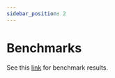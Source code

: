 ```yaml
---
sidebar_position: 2
---
```


# Benchmarks

See this [link](https://0xmayalabs.github.io/maya-cli/) for benchmark results.